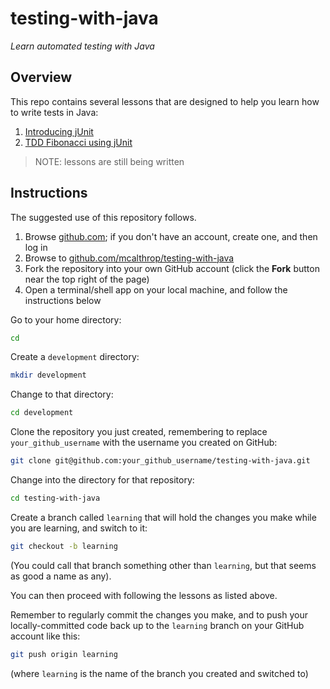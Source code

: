 # testing-with-java
_Learn automated testing with Java_


## Overview

This repo contains several lessons that are designed to help you learn how to write tests in Java:

1. [Introducing jUnit](./step-1-junit/)
1. [TDD Fibonacci using jUnit](./step-2-tdd-fibonacci-junit/)

> NOTE: lessons are still being written


## Instructions

The suggested use of this repository follows.

1. Browse [github.com](https://github.com/); if you don't have an account, create one, and then log in
1. Browse to [github.com/mcalthrop/testing-with-java](https://github.com/mcalthrop/testing-with-java)
1. Fork the repository into your own GitHub account (click the **Fork** button near the top right of the page)
1. Open a terminal/shell app on your local machine, and follow the instructions below

Go to your home directory:

```bash
cd
```

Create a `development` directory:

```bash
mkdir development
```

Change to that directory:

```bash
cd development
```

Clone the repository you just created, remembering to replace `your_github_username` with the username you created on GitHub:

```bash
git clone git@github.com:your_github_username/testing-with-java.git
```

Change into the directory for that repository:

```bash
cd testing-with-java
```

Create a branch called `learning` that will hold the changes you make while you are learning, and switch to it:

```bash
git checkout -b learning
```

(You could call that branch something other than `learning`, but that seems as good a name as any).

You can then proceed with following the lessons as listed above.

Remember to regularly commit the changes you make, and to push your locally-committed code back up to the `learning` branch on your GitHub account like this:

```bash
git push origin learning
```

(where `learning` is the name of the branch you created and switched to)
